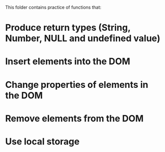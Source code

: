 This folder contains practice of functions that:
# Produce return types (String, Number, NULL and undefined value)
# Insert elements into the DOM
# Change properties of elements in the DOM
# Remove elements from the DOM
# Use local storage


